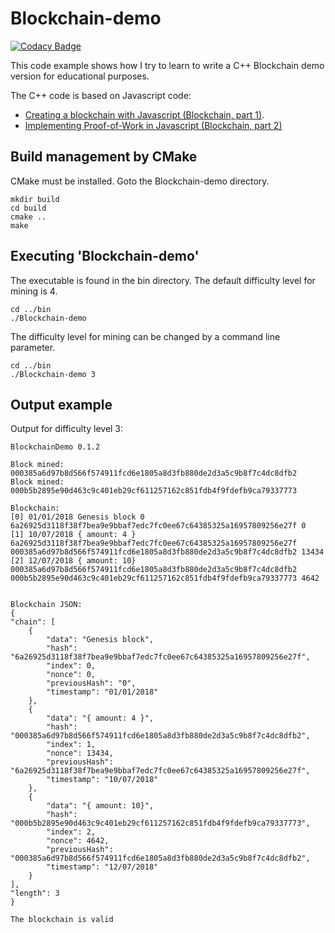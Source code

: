 # Blockchain-demo

[![Codacy Badge](https://api.codacy.com/project/badge/Grade/3f8150da8d7a40d69e7797a7547a4c51)](https://www.codacy.com/app/josokw/Blockchain-demo?utm_source=github.com&amp;utm_medium=referral&amp;utm_content=josokw/Blockchain-demo&amp;utm_campaign=Badge_Grade)

This code example shows how I try to learn to write a C++ Blockchain demo version for educational purposes.

The C++ code is based on Javascript code:

+ [Creating a blockchain with Javascript (Blockchain, part 1)](https://www.youtube.com/watch?v=zVqczFZr124).
+ [Implementing Proof-of-Work in Javascript (Blockchain, part 2)](https://www.youtube.com/watch?v=HneatE69814)

## Build management by CMake

CMake must be installed. Goto the Blockchain-demo directory.

    mkdir build
    cd build
    cmake ..
    make

## Executing 'Blockchain-demo'

The executable is found in the bin directory. The default difficulty level for mining is 4.

    cd ../bin
    ./Blockchain-demo

The difficulty level for mining can be changed by a command line parameter.

    cd ../bin
    ./Blockchain-demo 3

## Output example

Output for difficulty level 3:

    BlockchainDemo 0.1.2

    Block mined: 000385a6d97b8d566f574911fcd6e1805a8d3fb880de2d3a5c9b8f7c4dc8dfb2
    Block mined: 000b5b2895e90d463c9c401eb29cf611257162c851fdb4f9fdefb9ca79337773

    Blockchain:
    [0] 01/01/2018 Genesis block 0 6a26925d3118f38f7bea9e9bbaf7edc7fc0ee67c64385325a16957809256e27f 0
    [1] 10/07/2018 { amount: 4 } 6a26925d3118f38f7bea9e9bbaf7edc7fc0ee67c64385325a16957809256e27f 000385a6d97b8d566f574911fcd6e1805a8d3fb880de2d3a5c9b8f7c4dc8dfb2 13434
    [2] 12/07/2018 { amount: 10} 000385a6d97b8d566f574911fcd6e1805a8d3fb880de2d3a5c9b8f7c4dc8dfb2 000b5b2895e90d463c9c401eb29cf611257162c851fdb4f9fdefb9ca79337773 4642


    Blockchain JSON:
    {
    "chain": [
        {
            "data": "Genesis block",
            "hash": "6a26925d3118f38f7bea9e9bbaf7edc7fc0ee67c64385325a16957809256e27f",
            "index": 0,
            "nonce": 0,
            "previousHash": "0",
            "timestamp": "01/01/2018"
        },
        {
            "data": "{ amount: 4 }",
            "hash": "000385a6d97b8d566f574911fcd6e1805a8d3fb880de2d3a5c9b8f7c4dc8dfb2",
            "index": 1,
            "nonce": 13434,
            "previousHash": "6a26925d3118f38f7bea9e9bbaf7edc7fc0ee67c64385325a16957809256e27f",
            "timestamp": "10/07/2018"
        },
        {
            "data": "{ amount: 10}",
            "hash": "000b5b2895e90d463c9c401eb29cf611257162c851fdb4f9fdefb9ca79337773",
            "index": 2,
            "nonce": 4642,
            "previousHash": "000385a6d97b8d566f574911fcd6e1805a8d3fb880de2d3a5c9b8f7c4dc8dfb2",
            "timestamp": "12/07/2018"
        }
    ],
    "length": 3
    }

    The blockchain is valid
